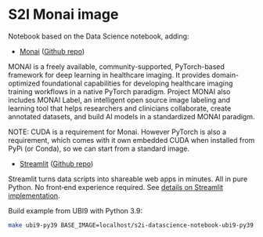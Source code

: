 # S2I Monai image

Notebook based on the Data Science notebook, adding:

* [Monai](https://monai.io/) ([Github repo](https://github.com/Project-MONAI))

MONAI is a freely available, community-supported, PyTorch-based framework for deep learning in healthcare imaging. It provides domain-optimized foundational capabilities for developing healthcare imaging training workflows in a native PyTorch paradigm.
Project MONAI also includes MONAI Label, an intelligent open source image labeling and learning tool that helps researchers and clinicians collaborate, create annotated datasets, and build AI models in a standardized MONAI paradigm.

NOTE: CUDA is a requirement for Monai. However PyTorch is also a requirement, which comes with it own embedded CUDA when installed from PyPi (or Conda), so we can start from a standard image.

* [Streamlit](https://streamlit.io/) ([Github repo](https://github.com/streamlit/streamlit))

Streamlit turns data scripts into shareable web apps in minutes.
All in pure Python. No front‑end experience required.
See [details on Streamlit implementation](../streamlit-notebook/README.md).

Build example from UBI9 with Python 3.9:

```bash
make ubi9-py39 BASE_IMAGE=localhost/s2i-datascience-notebook-ubi9-py39:0.0.1 TAG=0.0.1
```
